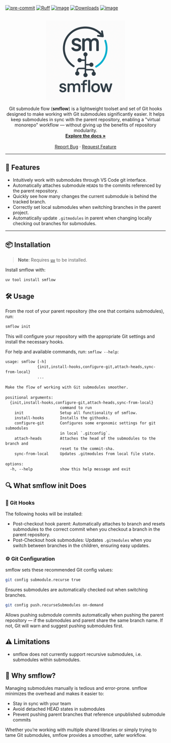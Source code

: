 [![pre-commit](https://img.shields.io/badge/pre--commit-enabled-brightgreen?logo=pre-commit)](https://pre-commit.com)
[![Ruff](https://img.shields.io/endpoint?url=https://raw.githubusercontent.com/astral-sh/ruff/main/assets/badge/v2.json)](https://github.com/astral-sh/ruff)
[![image](https://img.shields.io/pypi/v/smflow.svg)](https://pypi.python.org/pypi/smflow)
[![Downloads](https://static.pepy.tech/badge/smflow)](https://pepy.tech/project/smflow)
[![image](https://img.shields.io/pypi/pyversions/smflow.svg)](https://pypi.python.org/pypi/smflow)

<br />
<div align="center">
    <div align="center">
    <!-- <img src=".readme/the logo.png" alt="alt text" width="250" height="whatever"> -->
    <img src="https://raw.githubusercontent.com/h0uter/smflow/main/.readme/logo.png" alt="alt text" width="250" height="whatever">
    </div>
  <!-- <h3 align="center">humid</h3> -->

  <p align="center">
    Git submodule flow (<b>smflow</b>) is a lightweight toolset and set of Git hooks designed to make working with Git submodules significantly easier. It helps keep submodules in sync with the parent repository, enabling a "virtual monorepo" workflow — without giving up the benefits of repository modularity.
    <br />
    <a href="https://h0uter.github.io/smflow"><strong>Explore the docs »</strong></a>
    <br />
    <br />
    <a href="https://github.com/h0uter/smflow/issues/new?labels=bug&title=New+bug+report">Report Bug</a>
    ·
    <a href="https://github.com/h0uter/smflow/issues/new?labels=enhancement&title=New+feature+request">Request Feature</a>
  </p>
</div>

---

## 🚀 Features

- Intuitively work with submodules through VS Code git interface.
- Automatically attaches submodule `HEAD`s to the commits referenced by the parent repository.
- Quickly see how many changes the current submodule is behind the tracked branch.
- Correctly set local submodules when switching branches in the parent project.
- Automatically update `.gitmodules` in parent when changing locally checking out branches for submodules.

---

## 📦 Installation

> **Note**: Requires [`uv`](https://github.com/astral-sh/uv) to be installed.

Install smflow with:

```bash
uv tool install smflow
```

## 🛠️ Usage

From the root of your parent repository (the one that contains submodules), run:

```bash
smflow init
```

This will configure your repository with the appropriate Git settings and install the necessary hooks.

For help and available commands, run: `smflow --help`:

```
usage: smflow [-h]
              {init,install-hooks,configure-git,attach-heads,sync-from-local}
              ...

Make the flow of working with Git submodules smoother.

positional arguments:
  {init,install-hooks,configure-git,attach-heads,sync-from-local}
                        command to run
    init                Setup all functionality of smflow.
    install-hooks       Installs the githooks.
    configure-git       Configures some ergonomic settings for git submodules
                        in local `.gitconfig`.
    attach-heads        Attaches the head of the submodules to the branch and
                        reset to the commit-sha.
    sync-from-local     Updates .gitmodules from local file state.

options:
  -h, --help            show this help message and exit
```

## 🔍 What smflow init Does

### 🔗 Git Hooks

The following hooks will be installed:

- Post-checkout hook parent: Automatically attaches to branch and resets submodules to the correct commit when you checkout a branch in the parent repository.
- Post-Checkout hook submodules: Updates `.gitmodules` when you switch between branches in the children, ensuring easy updates.

### ⚙️ Git Configuration

smflow sets these recommended Git config values:

```bash
git config submodule.recurse true
```

Ensures submodules are automatically checked out when switching branches.

```bash
git config push.recurseSubmodules on-demand
```

Allows pushing submodule commits automatically when pushing the parent repository — if the submodules and parent share the same branch name. If not, Git will warn and suggest pushing submodules first.

## ⚠️ Limitations

- smflow does not currently support recursive submodules, i.e. submodules within submodules.

## 🧩 Why smflow?

Managing submodules manually is tedious and error-prone. smflow minimizes the overhead and makes it easier to:

- Stay in sync with your team
- Avoid detached HEAD states in submodules
- Prevent pushing parent branches that reference unpublished submodule commits

Whether you’re working with multiple shared libraries or simply trying to tame Git submodules, smflow provides a smoother, safer workflow.
